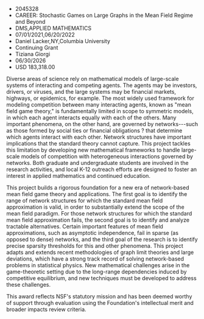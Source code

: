 
* 2045328
* CAREER: Stochastic Games on Large Graphs in the Mean Field Regime and Beyond
* DMS,APPLIED MATHEMATICS
* 07/01/2021,06/20/2022
* Daniel Lacker,NY,Columbia University
* Continuing Grant
* Tiziana Giorgi
* 06/30/2026
* USD 183,318.00

Diverse areas of science rely on mathematical models of large-scale systems of
interacting and competing agents. The agents may be investors, drivers, or
viruses, and the large systems may be financial markets, highways, or epidemics,
for example. The most widely used framework for modeling competition between
many interacting agents, known as "mean field game theory," is fundamentally
limited in scope to symmetric models, in which each agent interacts equally with
each of the others. Many important phenomena, on the other hand, are governed by
networks---such as those formed by social ties or financial obligations ? that
determine which agents interact with each other. Network structures have
important implications that the standard theory cannot capture. This project
tackles this limitation by developing new mathematical frameworks to handle
large-scale models of competition with heterogeneous interactions governed by
networks. Both graduate and undergraduate students are involved in the research
activities, and local K-12 outreach efforts are designed to foster an interest
in applied mathematics and continued education.

This project builds a rigorous foundation for a new era of network-based mean
field game theory and applications. The first goal is to identify the range of
network structures for which the standard mean field approximation is valid, in
order to substantially extend the scope of the mean field paradigm. For those
network structures for which the standard mean field approximation fails, the
second goal is to identify and analyze tractable alternatives. Certain important
features of mean field approximations, such as asymptotic independence, fail in
sparse (as opposed to dense) networks, and the third goal of the research is to
identify precise sparsity thresholds for this and other phenomena. This project
adapts and extends recent methodologies of graph limit theories and large
deviations, which have a strong track record of solving network-based problems
in statistical physics. New mathematical challenges arise in the game-theoretic
setting due to the long-range dependencies induced by competitive equilibrium,
and new techniques must be developed to address these challenges.

This award reflects NSF's statutory mission and has been deemed worthy of
support through evaluation using the Foundation's intellectual merit and broader
impacts review criteria.
